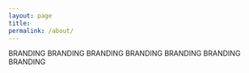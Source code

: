 ```yaml
---
layout: page
title:
permalink: /about/
---
```


BRANDING BRANDING BRANDING BRANDING BRANDING BRANDING BRANDING